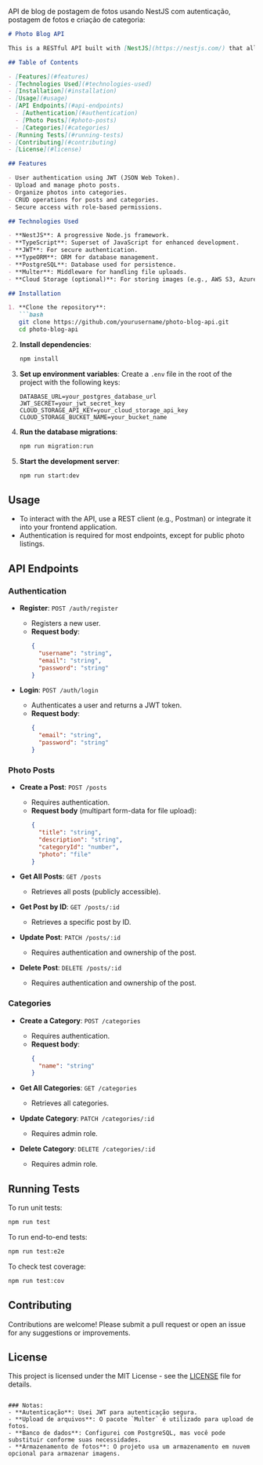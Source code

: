 API de blog de postagem de fotos usando NestJS com autenticação, postagem de fotos e criação de categoria:

```markdown
# Photo Blog API

This is a RESTful API built with [NestJS](https://nestjs.com/) that allows users to create and manage photo blog posts with authentication. The API includes features such as user authentication, photo posting, and category creation for better content organization.

## Table of Contents

- [Features](#features)
- [Technologies Used](#technologies-used)
- [Installation](#installation)
- [Usage](#usage)
- [API Endpoints](#api-endpoints)
  - [Authentication](#authentication)
  - [Photo Posts](#photo-posts)
  - [Categories](#categories)
- [Running Tests](#running-tests)
- [Contributing](#contributing)
- [License](#license)

## Features

- User authentication using JWT (JSON Web Token).
- Upload and manage photo posts.
- Organize photos into categories.
- CRUD operations for posts and categories.
- Secure access with role-based permissions.

## Technologies Used

- **NestJS**: A progressive Node.js framework.
- **TypeScript**: Superset of JavaScript for enhanced development.
- **JWT**: For secure authentication.
- **TypeORM**: ORM for database management.
- **PostgreSQL**: Database used for persistence.
- **Multer**: Middleware for handling file uploads.
- **Cloud Storage (optional)**: For storing images (e.g., AWS S3, Azure Blob Storage).

## Installation

1. **Clone the repository**:
   ```bash
   git clone https://github.com/yourusername/photo-blog-api.git
   cd photo-blog-api
   ```

2. **Install dependencies**:
   ```bash
   npm install
   ```

3. **Set up environment variables**:
   Create a `.env` file in the root of the project with the following keys:

   ```env
   DATABASE_URL=your_postgres_database_url
   JWT_SECRET=your_jwt_secret_key
   CLOUD_STORAGE_API_KEY=your_cloud_storage_api_key
   CLOUD_STORAGE_BUCKET_NAME=your_bucket_name
   ```

4. **Run the database migrations**:
   ```bash
   npm run migration:run
   ```

5. **Start the development server**:
   ```bash
   npm run start:dev
   ```

## Usage

- To interact with the API, use a REST client (e.g., Postman) or integrate it into your frontend application.
- Authentication is required for most endpoints, except for public photo listings.

## API Endpoints

### Authentication

- **Register**: `POST /auth/register`
  - Registers a new user.
  - **Request body**:
    ```json
    {
      "username": "string",
      "email": "string",
      "password": "string"
    }
    ```

- **Login**: `POST /auth/login`
  - Authenticates a user and returns a JWT token.
  - **Request body**:
    ```json
    {
      "email": "string",
      "password": "string"
    }
    ```

### Photo Posts

- **Create a Post**: `POST /posts`
  - Requires authentication.
  - **Request body** (multipart form-data for file upload):
    ```json
    {
      "title": "string",
      "description": "string",
      "categoryId": "number",
      "photo": "file"
    }
    ```

- **Get All Posts**: `GET /posts`
  - Retrieves all posts (publicly accessible).

- **Get Post by ID**: `GET /posts/:id`
  - Retrieves a specific post by ID.

- **Update Post**: `PATCH /posts/:id`
  - Requires authentication and ownership of the post.

- **Delete Post**: `DELETE /posts/:id`
  - Requires authentication and ownership of the post.

### Categories

- **Create a Category**: `POST /categories`
  - Requires authentication.
  - **Request body**:
    ```json
    {
      "name": "string"
    }
    ```

- **Get All Categories**: `GET /categories`
  - Retrieves all categories.

- **Update Category**: `PATCH /categories/:id`
  - Requires admin role.

- **Delete Category**: `DELETE /categories/:id`
  - Requires admin role.

## Running Tests

To run unit tests:

```bash
npm run test
```

To run end-to-end tests:

```bash
npm run test:e2e
```

To check test coverage:

```bash
npm run test:cov
```

## Contributing

Contributions are welcome! Please submit a pull request or open an issue for any suggestions or improvements.

## License

This project is licensed under the MIT License - see the [LICENSE](LICENSE) file for details.
```

### Notas:
- **Autenticação**: Usei JWT para autenticação segura.
- **Upload de arquivos**: O pacote `Multer` é utilizado para upload de fotos.
- **Banco de dados**: Configurei com PostgreSQL, mas você pode substituir conforme suas necessidades.
- **Armazenamento de fotos**: O projeto usa um armazenamento em nuvem opcional para armazenar imagens.
